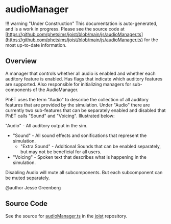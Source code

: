 # audioManager

!!! warning "Under Construction"
    This documentation is auto-generated, and is a work in progress. Please see the source code at
    [https://github.com/phetsims/joist/blob/main/js/audioManager.ts](https://github.com/phetsims/joist/blob/main/js/audioManager.ts) for the most up-to-date information.

## Overview

A manager that controls whether all audio is enabled and whether each auditory feature is enabled. Has flags that
indicate which auditory features are supported. Also responsible for initializing managers for sub-components
of the AudioManager.

PhET uses the term "Audio" to describe the collection of all auditory features that are provided by the simulation.
Under "Audio" there are currently two sub-features that can be separately enabled and disabled that PhET calls
"Sound" and "Voicing". Illustrated below:

"Audio" - All auditory output in the sim.
 - "Sound" - All sound effects and sonifications that represent the simulation.
   - "Extra Sound" - Additional Sounds that can be enabled separately, but may not be beneficial for all users.
 - "Voicing" - Spoken text that describes what is happening in the simulation.

 Disabling Audio will mute all subcomponents. But each subcomponent can be muted separately.

@author Jesse Greenberg



## Source Code

See the source for [audioManager.ts](https://github.com/phetsims/joist/blob/main/js/audioManager.ts) in the [joist](https://github.com/phetsims/joist) repository.
